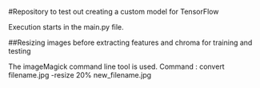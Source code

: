 #Repository to test out creating a custom model for TensorFlow

Execution starts in the main.py file.

##Resizing images before extracting features and chroma for training and testing

The imageMagick command line tool is used.
Command : convert filename.jpg -resize 20% new_filename.jpg
